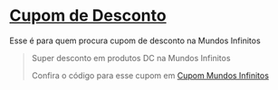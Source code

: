 # [Cupom de Desconto](https://github.com/CupomDeDesconto/Promocoes/blob/main/README.md)
Esse é para quem procura cupom de desconto na Mundos Infinitos
<blockquote cite="https://asasdodesconto.com/desconto/super-desconto-em-produtos-dc-na-mundos-infinitos-2125441"><p>Super desconto em produtos DC na Mundos Infinitos</p><footer>Confira o código para esse cupom em <a href="https://asasdodesconto.com/desconto/super-desconto-em-produtos-dc-na-mundos-infinitos-2125441">Cupom Mundos Infinitos</a></footer></blockquote>